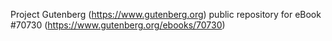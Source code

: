 Project Gutenberg (https://www.gutenberg.org) public repository for
eBook #70730 (https://www.gutenberg.org/ebooks/70730)
